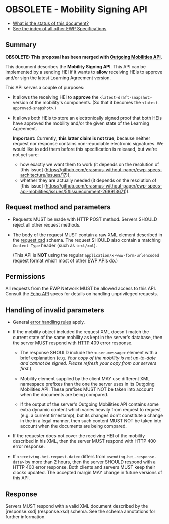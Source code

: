 OBSOLETE - Mobility Signing API
===============================

* [What is the status of this document?][statuses]
* [See the index of all other EWP Specifications][develhub]


Summary
-------

**OBSOLETE: This proposal has been merged with [Outgoing Mobilities
API][mobilities-api].**

This document describes the **Mobility Signing API**. This API can be
implemented by a sending HEI if it wants to **allow** receiving HEIs to approve
and/or sign the latest Learning Agreement version.

This API serves a couple of purposes:

 * It allows the receiving HEI to **approve** the `<latest-draft-snapshot>`
   version of the mobility's components. (So that it becomes the
   `<latest-approved-snapshot>`.)

 * It allows both HEIs to store an electronically signed proof that both HEIs
   have approved the mobility and/or the given state of the Learning Agreement.

   **Important:** Currently, **this latter claim is not true**, because neither
   request nor response contains non-repudiable electronic signatures. We
   would like to add them before this specification is released, but we're not
   yet sure:

   - how exactly we want them to work (it depends on the resolution of [this issue]
     (https://github.com/erasmus-without-paper/ewp-specs-architecture/issues/17)),
   - whether they are actually needed (it depends on the resolution of [this
     issue]
     (https://github.com/erasmus-without-paper/ewp-specs-api-mobilities/issues/5#issuecomment-268913671)).

   <!--
   WRTODO: Remember to clean this up before it is released.
   -->


Request method and parameters
-----------------------------

 * Requests MUST be made with HTTP POST method. Servers SHOULD reject all other
   request methods.

 * The body of the request MUST contain a raw XML element described in the
   [request.xsd](request.xsd) schema. The request SHOULD also contain a
   matching `Content-Type` header (such as `text/xml`).

   (This API is **NOT** using the regular `application/x-www-form-urlencoded`
   request format which most of other EWP APIs do.)


Permissions
-----------

All requests from the EWP Network MUST be allowed access to this API. Consult
the [Echo API][echo] specs for details on handling unprivileged requests.


Handling of invalid parameters
------------------------------

 * General [error handling rules][error-handling] apply.

 * If the mobility object included the request XML doesn't match the current
   state of the same mobility as kept in the server's database, then the server
   MUST respond with [HTTP 409][http409] error response.

   - The response SHOULD include the `<user-message>` element with a brief
     explanation (e.g. _Your copy of the mobility is not up-to-date and cannot
     be signed. Please refresh your copy from our servers first._).

   - Mobility element supplied by the client MAY use different XML namespace
     prefixes than the one the server uses in its Outgoing Mobilities API.
     These prefixes MUST NOT be taken into account when the documents are being
     compared.

   - If the output of the server's Outgoing Mobilities API contains some extra
     dynamic content which varies heavily from request to request (e.g.
     a current timestamp), but its changes don't constitute a change in the in
     a legal manner, then such content MUST NOT be taken into account when the
     documents are being compared.

 * If the requester does not cover the receiving HEI of the mobility described
   in his XML, then the server MUST respond with HTTP 400 error response.

 * If `<receiving-hei-request-date>` differs from `<sending-hei-response-date>`
   by more than 2 hours, then the server SHOULD respond with a HTTP 400 error
   response. Both clients and servers MUST keep their clocks updated. The
   accepted margin MAY change in future versions of this API.

<!--
WRTODO: Add signature requirements. (What if request is improperly signed, etc.)
-->


Response
--------

Servers MUST respond with a valid XML document described by the [response.xsd]
(response.xsd) schema. See the schema annotations for further information.


[develhub]: http://developers.erasmuswithoutpaper.eu/
[statuses]: https://github.com/erasmus-without-paper/ewp-specs-management#statuses
[registry-spec]: https://github.com/erasmus-without-paper/ewp-specs-api-registry
[discovery-api]: https://github.com/erasmus-without-paper/ewp-specs-api-discovery
[echo]: https://github.com/erasmus-without-paper/ewp-specs-api-echo
[error-handling]: https://github.com/erasmus-without-paper/ewp-specs-architecture#error-handling
[http409]: https://www.w3.org/Protocols/rfc2616/rfc2616-sec10.html#sec10.4.10
[mobilities-api]: https://github.com/erasmus-without-paper/ewp-specs-api-mobilities
